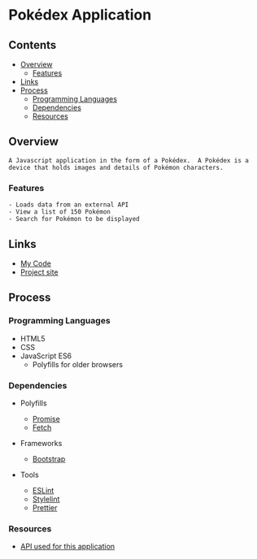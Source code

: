 # Pokédex Application

## Contents

- [Overview](#overview)
  - [Features](#features)
- [Links](#links)
- [Process](#process)
  - [Programming Languages](#programming-languages)
  - [Dependencies](#dependencies)
  - [Resources](#resources)

## Overview

    A Javascript application in the form of a Pokédex.  A Pokédex is a device that holds images and details of Pokémon characters.

### Features

    - Loads data from an external API
    - View a list of 150 Pokémon
    - Search for Pokémon to be displayed

## Links

- [My Code](https://github.com/MrMizzles/Pokedex-App)
- [Project site]('')

## Process

### Programming Languages

- HTML5
- CSS
- JavaScript ES6
  - Polyfills for older browsers

### Dependencies

- Polyfills

  - [Promise](https://raw.githubusercontent.com/taylorhakes/promise-polyfill/master/dist/polyfill.js)
  - [Fetch](https://github.com/github/fetch/blob/master/fetch.js)

- Frameworks

  - [Bootstrap](https://getbootstrap.com/)

- Tools

  - [ESLint](https://eslint.org/docs/latest/)
  - [Stylelint](https://gist.github.com/mydea/8a5c49b2a13320871ab29eb88a0e7d37)
  - [Prettier](https://github.com/prettier/prettier-vscode)

### Resources

- [API used for this application](https://pokeapi.co/api/v2/pokemon/)
